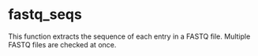 # fastq_seqs
This function extracts the sequence of each entry in a FASTQ file.  Multiple FASTQ files are checked at once.
